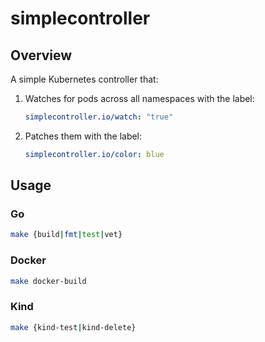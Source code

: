 # simplecontroller

## Overview

A simple Kubernetes controller that:

1.  Watches for pods across all namespaces with the label:

    ```yaml
    simplecontroller.io/watch: "true"
    ```

2.  Patches them with the label:

    ```yaml
    simplecontroller.io/color: blue
    ```

## Usage

### Go

```bash
make {build|fmt|test|vet}
```

### Docker

```bash
make docker-build
```

### Kind

```bash
make {kind-test|kind-delete}
```
